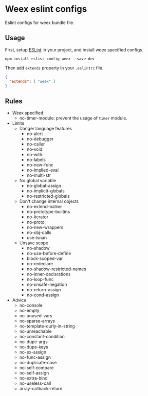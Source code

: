 # Weex eslint configs

Eslint configs for weex bundle file.

## Usage

First, setup [ESLint](http://eslint.org/) in your project, and install weex specified configs.

```
npm install eslist-config-weex --save-dev
```

Then add `extends` property in your `.eslintrc` file.

```json
{
  "extends": [ "weex" ]
}
```

## Rules

  + Weex specified
    + no-timer-module: prevent the usage of `timer` module.
  + Limits
    + Danger language features
      + no-alert
      + no-debugger
      + no-caller
      + no-void
      + no-with
      + no-labels
      + no-new-func
      + no-implied-eval
      + no-multi-str
    + No global variable
      + no-global-assign
      + no-implicit-globals
      + no-restricted-globals
    + Don't change internal objects
      + no-extend-native
      + no-prototype-builtins
      + no-iterator
      + no-proto
      + no-new-wrappers
      + no-obj-calls
      + use-isnan
    + Unsave scope
      + no-shadow
      + no-use-before-define
      + block-scoped-var
      + no-redeclare
      + no-shadow-restricted-names
      + no-inner-declarations
      + no-loop-func
      + no-unsafe-negation
      + no-return-assign
      + no-cond-assign
  + Advice
    + no-console
    + no-empty
    + no-unused-vars
    + no-sparse-arrays
    + no-template-curly-in-string
    + no-unreachable
    + no-constant-condition
    + no-dupe-args
    + no-dupe-keys
    + no-ex-assign
    + no-func-assign
    + no-duplicate-case
    + no-self-compare
    + no-self-assign
    + no-extra-bind
    + no-useless-call
    + array-callback-return
